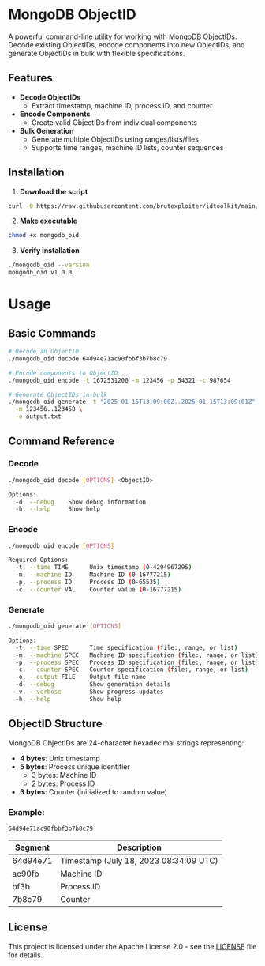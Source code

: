 # MongoDB ObjectID
A powerful command-line utility for working with MongoDB ObjectIDs. Decode existing ObjectIDs, encode components into new ObjectIDs, and generate ObjectIDs in bulk with flexible specifications.

## Features

- **Decode ObjectIDs**
  - Extract timestamp, machine ID, process ID, and counter
- **Encode Components**
  - Create valid ObjectIDs from individual components
- **Bulk Generation**
  - Generate multiple ObjectIDs using ranges/lists/files
  - Supports time ranges, machine ID lists, counter sequences

## Installation

1. **Download the script**
```bash
curl -O https://raw.githubusercontent.com/brutexploiter/idtoolkit/main/mongodb-objectid/mongodb_oid
```
2. **Make executable**

```bash
chmod +x mongodb_oid
```
3. **Verify installation**

```bash
./mongodb_oid --version
mongodb_oid v1.0.0
```

# Usage
## Basic Commands

```bash
# Decode an ObjectID
./mongodb_oid decode 64d94e71ac90fbbf3b7b8c79

# Encode components to ObjectID
./mongodb_oid encode -t 1672531200 -m 123456 -p 54321 -c 987654

# Generate ObjectIDs in bulk
./mongodb_oid generate -t "2025-01-15T13:09:00Z..2025-01-15T13:09:01Z" \
  -m 123456..123458 \
  -o output.txt
```
## Command Reference
### Decode
```bash
./mongodb_oid decode [OPTIONS] <ObjectID>

Options:
  -d, --debug    Show debug information
  -h, --help     Show help
```
### Encode
```bash
./mongodb_oid encode [OPTIONS]

Required Options:
  -t, --time TIME      Unix timestamp (0-4294967295)
  -m, --machine ID     Machine ID (0-16777215)
  -p, --process ID     Process ID (0-65535)
  -c, --counter VAL    Counter value (0-16777215)
```
### Generate
```bash
./mongodb_oid generate [OPTIONS]

Options:
  -t, --time SPEC      Time specification (file:, range, or list)
  -m, --machine SPEC   Machine ID specification (file:, range, or list)
  -p, --process SPEC   Process ID specification (file:, range, or list)
  -c, --counter SPEC   Counter specification (file:, range, or list)
  -o, --output FILE    Output file name
  -d, --debug          Show generation details
  -v, --verbose        Show progress updates
  -h, --help           Show help
```

## ObjectID Structure

MongoDB ObjectIDs are 24-character hexadecimal strings representing:

- **4 bytes**: Unix timestamp
- **5 bytes**: Process unique identifier
  - 3 bytes: Machine ID
  - 2 bytes: Process ID
- **3 bytes**: Counter (initialized to random value)

### Example:
`64d94e71ac90fbbf3b7b8c79`

| Segment   | Description                              |
|-----------|------------------------------------------|
| 64d94e71  | Timestamp (July 18, 2023 08:34:09 UTC)  |
| ac90fb    | Machine ID                               |
| bf3b      | Process ID                               |
| 7b8c79    | Counter                                  |
  

## License
This project is licensed under the Apache License 2.0 - see the [LICENSE](https://github.com/brutexploiter/idtoolkit/blob/main/LICENSE) file for details.
